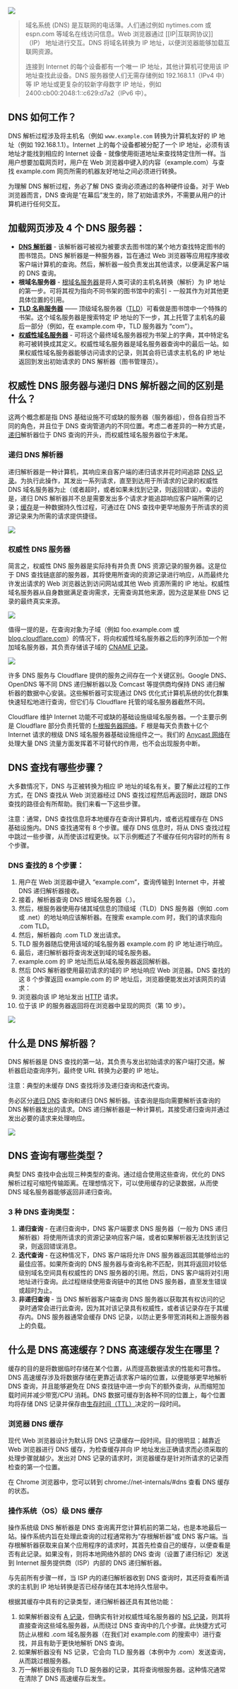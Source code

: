 ![](https://gitee.com/chick-lee/typroa_-image_-repo/raw/master/image/202202081640459.png)


>域名系统 (DNS) 是互联网的电话簿。人们通过例如 nytimes.com 或 espn.com 等域名在线访问信息。Web 浏览器通过 [[IP|互联网协议]]（IP） 地址进行交互。DNS 将域名转换为 IP 地址，以便浏览器能够加载互联网资源。
>
>连接到 Internet 的每个设备都有一个唯一 IP 地址，其他计算机可使用该 IP 地址查找此设备。DNS 服务器使人们无需存储例如 192.168.1.1（IPv4 中）等 IP 地址或更复杂的较新字母数字 IP 地址，例如 2400:cb00:2048:1::c629:d7a2（IPv6 中）。

## DNS 如何工作？

DNS 解析过程涉及将主机名（例如 `www.example.com` 转换为计算机友好的 IP 地址（例如 192.168.1.1）。Internet 上的每个设备都被分配了一个 IP 地址，必须有该地址才能找到相应的 Internet 设备 - 就像使用街道地址来查找特定住所一样。当用户想要加载网页时，用户在 Web 浏览器中键入的内容（example.com）与查找 example.com 网页所需的机器友好地址之间必须进行转换。

为理解 DNS 解析过程，务必了解 DNS 查询必须通过的各种硬件设备。对于 Web 浏览器而言，DNS 查询是“在幕后”发生的，除了初始请求外，不需要从用户的计算机进行任何交互。

## 加载网页涉及 4 个 DNS 服务器：

- **[DNS 解析器](https://www.cloudflare.com/learning/dns/dns-server-types#recursive-resolver)** - 该解析器可被视为被要求去图书馆的某个地方查找特定图书的图书馆员。DNS 解析器是一种服务器，旨在通过 Web 浏览器等应用程序接收客户端计算机的查询。然后，解析器一般负责发出其他请求，以便满足客户端的 DNS 查询。
- **根域名服务器** - [根域名服务器](https://www.cloudflare.com/learning/dns/glossary/dns-root-server/)是将人类可读的主机名转换（解析）为 IP 地址的第一步。可将其视为指向不同书架的图书馆中的索引 - 一般其作为对其他更具体位置的引用。
- **[TLD 名称服务器](https://www.cloudflare.com/learning/dns/dns-server-types#tld-nameserver)** —— 顶级域名服务器（[TLD](https://www.cloudflare.com/learning/dns/top-level-domain/)）可看做是图书馆中一个特殊的书架。这个域名服务器是搜索特定 IP 地址的下一步，其上托管了主机名的最后一部分（例如，在 example.com 中，TLD 服务器为 “com”）。
- **[权威性域名服务器](https://www.cloudflare.com/learning/dns/dns-server-types#authoritative-nameserver)** - 可将这个最终域名服务器视为书架上的字典，其中特定名称可被转换成其定义。权威性域名服务器是域名服务器查询中的最后一站。如果权威性域名服务器能够访问请求的记录，则其会将已请求主机名的 IP 地址返回到发出初始请求的 DNS 解析器（图书管理员）。

## 权威性 DNS 服务器与递归 DNS 解析器之间的区别是什么？

这两个概念都是指 DNS 基础设施不可或缺的服务器（服务器组），但各自担当不同的角色，并且位于 DNS 查询管道内的不同位置。考虑二者差异的一种方式是，[递归](https://www.cloudflare.com/learning/dns/what-is-recursive-dns/)解析器位于 DNS 查询的开头，而权威性域名服务器位于末尾。

### 递归 DNS 解析器

递归解析器是一种计算机，其响应来自客户端的递归请求并花时间追踪 [DNS 记录](https://www.cloudflare.com/learning/dns/dns-records/)。为执行此操作，其发出一系列请求，直至到达用于所请求的记录的权威性 DNS 域名服务器为止（或者超时，或者如果未找到记录，则返回错误）。幸运的是，递归 DNS 解析器并不总是需要发出多个请求才能追踪响应客户端所需的记录；[缓存](https://www.cloudflare.com/learning/cdn/what-is-caching/)是一种数据持久性过程，可通过在 DNS 查找中更早地服务于所请求的资源记录来为所需的请求提供捷径。

![](https://gitee.com/chick-lee/typroa_-image_-repo/raw/master/image/202202081643909.png)

### 权威性 DNS 服务器

简言之，权威性 DNS 服务器是实际持有并负责 DNS 资源记录的服务器。这是位于 DNS 查找链底部的服务器，其将使用所查询的资源记录进行响应，从而最终允许发出请求的 Web 浏览器达到访问网站或其他 Web 资源所需的 IP 地址。权威性域名服务器从自身数据满足查询需求，无需查询其他来源，因为这是某些 DNS 记录的最终真实来源。

![](https://gitee.com/chick-lee/typroa_-image_-repo/raw/master/image/202202081649907.png)

值得一提的是，在查询对象为子域（例如 foo.example.com 或 [blog.cloudflare.com](https://blog.cloudflare.com/)）的情况下，将向权威性域名服务器之后的序列添加一个附加域名服务器，其负责存储该子域的 [CNAME 记录](https://www.cloudflare.com/learning/dns/dns-records/dns-cname-record/)。

![](https://gitee.com/chick-lee/typroa_-image_-repo/raw/master/image/202202081650872.png)


许多 DNS 服务与 Cloudflare 提供的服务之间存在一个关键区别。Google DNS、OpenDNS 等不同 DNS 递归解析器以及 Comcast 等提供商均保持 DNS 递归解析器的数据中心安装。这些解析器可实现通过 DNS 优化式计算机系统的优化群集快速轻松地进行查询，但它们与 Cloudflare 托管的域名服务器截然不同。

Cloudflare 维护 Internet 功能不可或缺的基础设施级域名服务器。一个主要示例是 Cloudflare 部分负责托管的 [f-根服务器网络](https://blog.cloudflare.com/f-root/)。F 根是每天负责数十亿个 Internet 请求的根级 DNS 域名服务器基础设施组件之一。我们的 [Anycast 网络](https://www.cloudflare.com/learning/cdn/glossary/anycast-network/)在处理大量 DNS 流量方面发挥着不可替代的作用，也不会出现服务中断。

## DNS 查找有哪些步骤？

大多数情况下，DNS 与正被转换为相应 IP 地址的域名有关。要了解此过程的工作方式，在 DNS 查找从 Web 浏览器经过 DNS 查找过程然后再返回时，跟踪 DNS 查找的路径会有所帮助。我们来看一下这些步骤。

注意：通常，DNS 查找信息将本地缓存在查询计算机内，或者远程缓存在 DNS 基础设施内。DNS 查找通常有 8 个步骤。缓存 DNS 信息时，将从 DNS 查找过程中跳过一些步骤，从而使该过程更快。以下示例概述了不缓存任何内容时的所有 8 个步骤。

### DNS 查找的 8 个步骤：

1. 用户在 Web 浏览器中键入 “example.com”，查询传输到 Internet 中，并被 DNS 递归解析器接收。
2. 接着，解析器查询 DNS 根域名服务器（.）。
3. 然后，根服务器使用存储其域信息的顶级域（TLD）DNS 服务器（例如 .com 或 .net）的地址响应该解析器。在搜索 example.com 时，我们的请求指向 .com TLD。
4. 然后，解析器向 .com TLD 发出请求。
5. TLD 服务器随后使用该域的域名服务器 example.com 的 IP 地址进行响应。
6. 最后，递归解析器将查询发送到域的域名服务器。
7. example.com 的 IP 地址而后从域名服务器返回解析器。
8. 然后 DNS 解析器使用最初请求的域的 IP 地址响应 Web 浏览器。DNS 查找的这 8 个步骤返回 example.com 的 IP 地址后，浏览器便能发出对该网页的请求：
9.  浏览器向该 IP 地址发出 [HTTP](https://www.cloudflare.com/learning/ddos/glossary/hypertext-transfer-protocol-http/) 请求。
10.  位于该 IP 的服务器返回将在浏览器中呈现的网页（第 10 步）。

![](https://gitee.com/chick-lee/typroa_-image_-repo/raw/master/image/202202081650807.png)


## 什么是 DNS 解析器？

DNS 解析器是 DNS 查找的第一站，其负责与发出初始请求的客户端打交道。解析器启动查询序列，最终使 URL 转换为必要的 IP 地址。

注意：典型的未缓存 DNS 查找将涉及递归查询和迭代查询。

务必区分[递归 DNS](https://www.cloudflare.com/learning/dns/what-is-recursive-dns/) 查询和递归 DNS 解析器。该查询是指向需要解析该查询的 DNS 解析器发出的请求。DNS 递归解析器是一种计算机，其接受递归查询并通过发出必要的请求来处理响应。

![](https://gitee.com/chick-lee/typroa_-image_-repo/raw/master/image/202202081650513.png)


## DNS 查询有哪些类型？

典型 DNS 查找中会出现三种类型的查询。通过组合使用这些查询，优化的 DNS 解析过程可缩短传输距离。在理想情况下，可以使用缓存的记录数据，从而使 DNS 域名服务器能够返回非递归查询。

### 3 种 DNS 查询类型：

1.  **递归查询** - 在递归查询中，DNS 客户端要求 DNS 服务器（一般为 DNS 递归解析器）将使用所请求的资源记录响应客户端，或者如果解析器无法找到该记录，则返回错误消息。
2.  **迭代查询** - 在这种情况下，DNS 客户端将允许 DNS 服务器返回其能够给出的最佳应答。如果所查询的 DNS 服务器与查询名称不匹配，则其将返回对较低级别域名空间具有权威性的 DNS 服务器的引用。然后，DNS 客户端将对引用地址进行查询。此过程继续使用查询链中的其他 DNS 服务器，直至发生错误或超时为止。
3.  **非递归查询** - 当 DNS 解析器客户端查询 DNS 服务器以获取其有权访问的记录时通常会进行此查询，因为其对该记录具有权威性，或者该记录存在于其缓存内。DNS 服务器通常会缓存 DNS 记录，以防止更多带宽消耗和上游服务器上的负载。

## 什么是 DNS 高速缓存？DNS 高速缓存发生在哪里？

缓存的目的是将数据临时存储在某个位置，从而提高数据请求的性能和可靠性。DNS 高速缓存涉及将数据存储在更靠近请求客户端的位置，以便能够更早地解析 DNS 查询，并且能够避免在 DNS 查找链中进一步向下的额外查询，从而缩短加载时间并减少带宽/CPU 消耗。DNS 数据可缓存到各种不同的位置上，每个位置均将存储 DNS 记录并保存由[生存时间（TTL）](https://www.cloudflare.com/learning/cdn/glossary/time-to-live-ttl/)决定的一段时间。

### 浏览器 DNS 缓存

现代 Web 浏览器设计为默认将 DNS 记录缓存一段时间。目的很明显；越靠近 Web 浏览器进行 DNS 缓存，为检查缓存并向 IP 地址发出正确请求而必须采取的处理步骤就越少。发出对 DNS 记录的请求时，浏览器缓存是针对所请求的记录而检查的第一个位置。

在 Chrome 浏览器中，您可以转到 chrome://net-internals/#dns 查看 DNS 缓存的状态。

### 操作系统（OS）级 DNS 缓存

操作系统级 DNS 解析器是 DNS 查询离开您计算机前的第二站，也是本地最后一站。操作系统内旨在处理此查询的过程通常称为“存根解析器”或 DNS 客户端。当存根解析器获取来自某个应用程序的请求时，其首先检查自己的缓存，以便查看是否有此记录。如果没有，则将本地网络外部的 DNS 查询（设置了递归标记）发送到 Internet 服务提供商（ISP）内部的 DNS 递归解析器。

与先前所有步骤一样，当 ISP 内的递归解析器收到 DNS 查询时，其还将查看所请求的主机到 IP 地址转换是否已经存储在其本地持久性层中。

根据其缓存中具有的记录类型，递归解析器还具有其他功能：

1.  如果解析器没有 [A 记录](https://www.cloudflare.com/learning/dns/dns-records/dns-a-record/)，但确实有针对权威性域名服务器的 [NS 记录](https://www.cloudflare.com/learning/dns/dns-records/dns-ns-record/)，则其将直接查询这些域名服务器，从而绕过 DNS 查询中的几个步骤。此快捷方式可防止从根和 .com 域名服务器（在我们对 example.com 的搜索中）进行查找，并且有助于更快地解析 DNS 查询。
2.  如果解析器没有 NS 记录，它会向 TLD 服务器（本例中为 .com）发送查询，从而跳过根服务器。
3.  万一解析器没有指向 TLD 服务器的记录，其将查询根服务器。这种情况通常在清除了 DNS 高速缓存后发生。